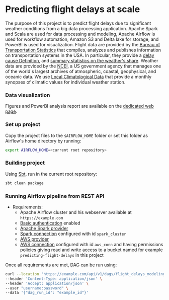 # Predicting flight delays at scale

The purpose of this project is to predict flight delays due to significant weather conditions from a big data processing application.
Apache Spark and Scala are used for data processing and modeling, Apache Airflow is used for workflow automation,
Amazon S3 and Delta lake for storage, and PowerBI is used for visualization. Flight data are provided by the
[Bureau of Transportation Statistics](https://www.transtats.bts.gov/DL_SelectFields.aspx?gnoyr_VQ=FGJ&QO_fu146_anzr=b0-gvzr)
that compiles, analyzes and publishes information on transportation systems in the USA. In particular, they provide a
[delay cause Definition](https://www.bts.gov/topics/airlines-and-airports/understanding-reporting-causes-flight-delays-and-cancellations),
and [summary statistics on the weather's share](https://www.transtats.bts.gov/ot_delay/ot_delaycause1.asp?6B2r=G&20=E).
Weather data are provided by the [NCEI](https://www.ncei.noaa.gov/),
a US government agency that manages one of the world's largest archives of atmospheric,
coastal, geophysical, and oceanic data.
We use [Local Climatological Data](https://www1.ncdc.noaa.gov/pub/data/cdo/documentation/LCD_documentation.pdf)
that provide a monthly synopses of climatic values for individual weather station.

### Data visualization

Figures and PowerBI analysis report are available on the [dedicated web page](https://edy17.github.io/predicting-flight-delays/report.html).

### Set up project

Copy the project files to the `$AIRFLOW_HOME` folder or set this folder as Airflow's home directory by running:

```bash
export AIRFLOW_HOME=<current root repository>
```

### Building project

Using [Sbt](https://www.scala-sbt.org/), run in the current root repository:
```bash
sbt clean package
```

### Running Airflow pipeline from REST API

- Requirements:
    - Apache Airflow cluster and his webserver available at `https://example.com`
    - [Basic authentication](https://airflow.apache.org/docs/apache-airflow/stable/stable-rest-api-ref.html#section/Authentication) enabled
    - [Apache Spark provider](https://airflow.apache.org/docs/apache-airflow-providers-apache-spark/stable/index.html#installation)
    - [Spark connection](https://airflow.apache.org/docs/apache-airflow-providers-apache-spark/stable/connections/spark-connect.html)
      configured with id `spark_cluster`
    - [AWS provider](https://airflow.apache.org/docs/apache-airflow-providers-amazon/stable/index.html)
    - [AWS connection](https://airflow.apache.org/docs/apache-airflow-providers-amazon/stable/connections/aws.html)
      configured with id `aws_conn` and having permissions policies giving read and write access to a bucket named for example
      `predicting-flight-delays` in this project


Once all requirements are met, DAG can be run using:

```bash
curl --location 'https://example.com/api/v1/dags/flight_delays_modeling_dag/dagRuns' \
--header 'Content-Type: application/json' \
--header 'Accept: application/json' \
--user "username:password" \
--data '{"dag_run_id": "example_id"}'
```
